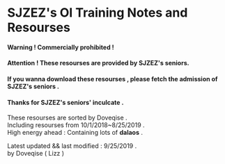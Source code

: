 # SJZEZ's OI Training Notes and Resourses  
#### Warning ! Commercially prohibited !  
#### Attention ! These resourses are provided by SJZEZ's seniors.  
#### If you wanna download these resourses , please fetch the admission of SJZEZ's seniors .  
#### Thanks for SJZEZ's seniors' inculcate .  

These resourses are sorted by Doveqise .  
Including resourses from 10/1/2018~8/25/2019 .  
High energy ahead : Containing lots of **dalaos** .  

Latest updated && last modified : 9/25/2019 .  
by Doveqise ( Lizz )  
